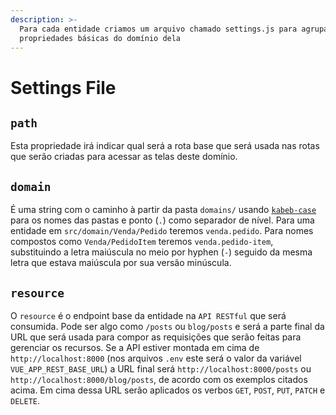 ```yaml
---
description: >-
  Para cada entidade criamos um arquivo chamado settings.js para agrupar
  propriedades básicas do domínio dela
---
```


# Settings File

## `path`

Esta propriedade irá indicar qual será a rota base que será usada nas rotas que serão criadas para acessar as telas deste domínio.

## `domain`

É uma string com o caminho à partir da pasta `domains/` usando [`kabeb-case`](https://en.toolpage.org/tool/kebabcase) para os nomes das pastas e ponto \(`.`\) como separador de nível. Para uma entidade em `src/domain/Venda/Pedido` teremos `venda.pedido`. Para nomes compostos como `Venda/PedidoItem` teremos `venda.pedido-item`, substituindo a letra maiúscula no meio por hyphen \(`-`\) seguido da mesma letra que estava maiúscula por sua versão minúscula.

## `resource`

O `resource` é o endpoint base da entidade na `API RESTful` que será consumida. Pode ser algo como `/posts` ou `blog/posts` e será a parte final da URL que será usada para compor as requisições que serão feitas para gerenciar os recursos. Se a API estiver montada em cima de `http://localhost:8000` \(nos arquivos `.env` este será o valor da variável `VUE_APP_REST_BASE_URL`\) a URL final será `http://localhost:8000/posts` ou `http://localhost:8000/blog/posts`, de acordo com os exemplos citados acima. Em cima dessa URL serão aplicados os verbos `GET`, `POST`, `PUT`, `PATCH` e `DELETE`.

